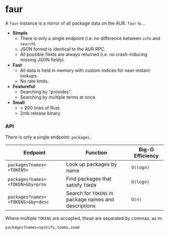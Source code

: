 # faur

A `faur` instance is a mirror of all package data on the AUR. `faur` is...

- **Simple**
  - There is only a single endpoint (i.e. no difference between `info` and `search`).
  - JSON format is identical to the AUR RPC.
  - All possible fields are always returned (i.e. no crash-inducing missing JSON fields).
- **Fast**
  - All data is held in memory with custom indices for near-instant lookups.
  - No rate limits.
- **Featureful**
  - Searching by "provides".
  - Searching by multiple terms at once.
- **Small**
  - < 200 lines of Rust.
  - 2mb release binary.

### API

There is only a single endpoint: `packages`.

| Endpoint                          | Function                                              | Big-O Efficiency |
| --------------------------------- | ----------------------------------------------------- | ---------------- |
| `packages?names=<TOKENS>`         | Look up packages by name                              | `O(logn)`        |
| `packages?names=<TOKEN>&by=prov`  | Find packages that satisfy `TOKEN`                    | `O(logn)`        |
| `packages?names=<TOKENS>&by=desc` | Search for `TOKENS` in package names and descriptions | `O(n)`           |

Where multiple `TOKENS` are accepted, these are separated by commas, as in:

```
packages?names=spotify,teams,zoom
```
